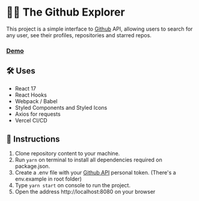 # 👨‍💻 The Github Explorer 
This project is a simple interface to [Github](github.com) API, allowing users to search for any user, see their profiles, repositories and starred repos.

### [Demo](https://github-explorer-new.vercel.app)

## 🛠 Uses 
- React 17
- React Hooks
- Webpack / Babel
- Styled Components and Styled Icons
- Axios for requests
- Vercel CI/CD

## 🚀 Instructions 
1. Clone repository content to your  machine.
2. Run `yarn` on terminal to install all dependencies required on package.json.
3. Create a .env file with your [Github API](https://docs.github.com/pt/authentication/keeping-your-account-and-data-secure/creating-a-personal-access-token) personal token. (There's a env.example in root folder) 
4. Type  `yarn start` on console to run the project.
5. Open the address http://localhost:8080 on your browser 
